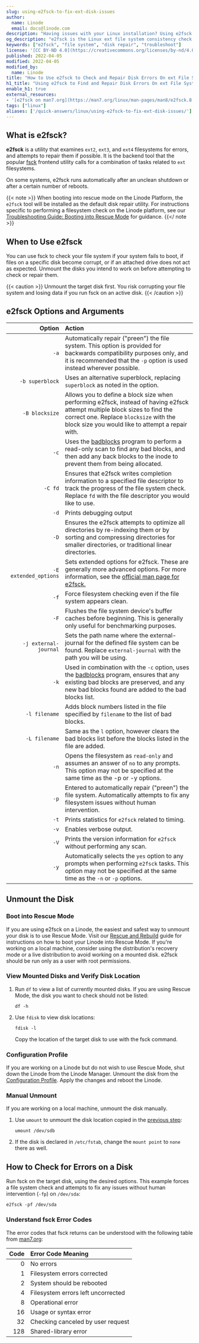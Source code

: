 ```yaml
---
slug: using-e2fsck-to-fix-ext-disk-issues
author:
  name: Linode
  email: docs@linode.com
description: "Having issues with your Linux installation? Using e2fsck might be able to help. This guide will walk you through the entire process involved in checking the inegitry and repairing issues with ext filesystems using e2fsck."
og_description: "e2fsck is the Linux ext file system consistency check utility. This guide shows how to use e2fsck to check a system for corrupt files and bad disk sectors, then attempt to repair any errors it finds."
keywords: ["e2fsck", "file system", "disk repair", "troubleshoot"]
license: '[CC BY-ND 4.0](https://creativecommons.org/licenses/by-nd/4.0)'
published: 2022-04-05
modified: 2022-04-05
modified_by:
  name: Linode
title: "How to Use e2fsck to Check and Repair Disk Errors On ext File Systems"
h1_title: "Using e2fsck to Find and Repair Disk Errors On ext File Systems"
enable_h1: true
external_resources:
- '[e2fsck on man7.org](https://man7.org/linux/man-pages/man8/e2fsck.8.html)'
tags: ["linux"]
aliases: ['/quick-answers/linux/using-e2fsck-to-fix-ext-disk-issues/']
---
```



## What is e2fsck?

**e2fsck** is a utility that examines `ext2`, `ext3`, and `ext4` filesystems for errors, and attempts to repair them if possible. It is the backend tool that the popular [fsck](/docs/guides/how-to-use-fsck-to-fix-disk-problems/) frontend utility calls for a combination of tasks related to `ext` filesystems.

On some systems, e2fsck runs automatically after an unclean shutdown or after a certain number of reboots.

{{< note >}}
When booting into rescue mode on the Linode Platform, the `e2fsck` tool will be installed as the default disk repair utility. For instructions specific to performing a filesystem check on the Linode platform, see our [Troubleshooting Guide: Booting into Rescue Mode](/docs/guides/rescue-and-rebuild/#booting-into-rescue-mode) for guidance.
{{</ note >}}

## When to Use e2fsck

You can use fsck to check your file system if your system fails to boot, if files on a specific disk become corrupt, or if an attached drive does not act as expected.
Unmount the disks you intend to work on before attempting to check or repair them.

{{< caution >}}
Unmount the target disk first. You risk corrupting your file system and losing data if you run fsck on an active disk.
{{< /caution >}}

## e2fsck Options and Arguments

| Option | Action |
| ------:|:------------------ |
| `-a`   | Automatically repair ("preen") the file system. This option is provided for backwards compatibility purposes only, and it is recommended that the `-p` option is used instead wherever possible. |
| `-b superblock`   | Uses an alternative superblock, replacing `superblock` as noted in the option. |
| `-B blocksize`   | Allows you to define a block size when performing e2fsck, instead of having e2fsck attempt multiple block sizes to find the correct one. Replace `blocksize` with the block size you would like to attempt a repair with.  |
| `-c`   | Uses the [badblocks](https://man7.org/linux/man-pages/man8/badblocks.8.html#) program to perform a read-only scan to find any bad blocks, and then add any back blocks to the inode to prevent them from being allocated. |
| `-C fd`   | Ensures that e2fsck writes completion information to a specified file descriptor to track the progress of the file system check. Replace `fd` with the file descriptor you would like to use. |
| `-d`   | Prints debugging output |
| `-D`   | Ensures the e2fsck attempts to optimize all directories by re-indexing them or by sorting and compressing directories for smaller directories, or traditional linear directories.  |
| `-E extended_options`   | Sets extended options for e2fsck. These are generally more advanced options. For more information, see the [official man page for e2fsck.](https://linux.die.net/man/8/badblocks) |
| `-f`   | Force filesystem checking even if the file system appears clean.  |
| `-F`   | Flushes the file system device's buffer caches before beginning. This is generally only useful for benchmarking purposes. |
| `-j external-journal`   | Sets the path name where the external-journal for the defined file system can be found. Replace `external-journal` with the path you will be using. |
| `-k` | Used in combination with the `-c` option, uses the [badblocks](https://man7.org/linux/man-pages/man8/badblocks.8.html#) program, ensures that any existing bad blocks are preserved, and any new bad blocks found are added to the bad blocks list. |
| `-l filename` | Adds block numbers listed in the file specified by `filename` to the list of bad blocks. |
| `-L filename` | Same as the `l` option, however clears the bad blocks list before the blocks listed in the file are added. |
| `-n` | Opens the filesystem as `read-only` and assumes an answer of `no` to any prompts. This option may not be specified at the same time as the -p or -y options. |
| `-p` | Entered to automatically repair ("preen") the file system. Automatically attempts to fix any filesystem issues without human intervention. |
| `-t` | Prints statistics for `e2fsck` related to timing. |
| `-v` | Enables verbose output. |
| `-V` | Prints the version information for  `e2fsck` without performing any scan. |
| `-y` | Automatically selects the `yes` option to any prompts when performing `e2fsck` tasks. This option may not be specified at the same time as the `-n` or `-p` options. |


## Unmount the Disk

### Boot into Rescue Mode

If you are using e2fsck on a Linode, the easiest and safest way to unmount your disk is to use Rescue Mode. Visit our [Rescue and Rebuild](/docs/troubleshooting/rescue-and-rebuild/#booting-into-rescue-mode) guide for instructions on how to boot your Linode into Rescue Mode. If you're working on a local machine, consider using the distribution's recovery mode or a live distribution to avoid working on a mounted disk. e2fsck should be run only as a user with root permissions.

### View Mounted Disks and Verify Disk Location

1.  Run `df` to view a list of currently mounted disks. If you are using Rescue Mode, the disk you want to check should not be listed:

        df -h

2.  Use `fdisk` to view disk locations:

        fdisk -l

    Copy the location of the target disk to use with the fsck command.

### Configuration Profile

If you are working on a Linode but do not wish to use Rescue Mode, shut down the Linode from the Linode Manager. Unmount the disk from the [Configuration Profile](/docs/guides/linode-configuration-profiles). Apply the changes and reboot the Linode.

### Manual Unmount

If you are working on a local machine, unmount the disk manually.

1.  Use `umount` to unmount the disk location copied in the [previous step](#view-mounted-disks-and-verify-disk-location):

        umount /dev/sdb

2.  If the disk is declared in `/etc/fstab`, change the `mount point` to `none` there as well.

## How to Check for Errors on a Disk

Run fsck on the target disk, using the desired options. This example forces a file system check and attempts to fix any issues without human intervention (`-fp`) on `/dev/sda`:

    e2fsck -pf /dev/sda

### Understand fsck Error Codes

The error codes that fsck returns can be understood with the following table from [man7.org](http://man7.org/linux/man-pages/man8/fsck.8.html):

| Code | Error Code Meaning |
| ----:|:------------------ |
|   0 | No errors  |
|   1 | Filesystem errors corrected  |
|   2 | System should be rebooted  |
|   4 | Filesystem errors left uncorrected  |
|   8 | Operational error  |
|  16 | Usage or syntax error  |
|  32 | Checking canceled by user request  |
| 128 | Shared-library error  |
